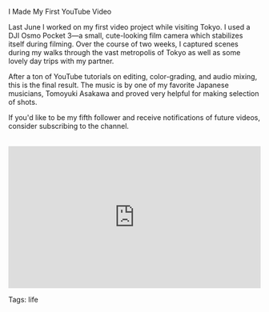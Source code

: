 I Made My First YouTube Video

Last June I worked on my first video project while visiting Tokyo. I used a DJI Osmo Pocket 3—a small, cute-looking film camera which stabilizes itself during filming. Over the course of two weeks, I captured scenes during my walks through the vast metropolis of Tokyo as well as some lovely day trips with my partner.

After a ton of YouTube tutorials on editing, color-grading, and audio mixing, this is the final result. The music is by one of my favorite Japanese musicians, Tomoyuki Asakawa and proved very helpful for making selection of shots.

If you'd like to be my fifth follower and receive notifications of future videos, consider subscribing to the channel. 

<div style="position: relative; padding-bottom: 56.25%; height: 0; overflow: hidden; margin-top: 2rem;">
    <iframe 
        style="position: absolute; top: 0; left: 0; width: 100%; height: 100%;" 
        src="https://www.youtube.com/embed/Vi9HIfsZ5aA" 
        title="YouTube video player" 
        frameborder="0" 
        allow="accelerometer; autoplay; clipboard-write; encrypted-media; gyroscope; picture-in-picture; web-share" 
        allowfullscreen>
    </iframe>
</div>

Tags: life